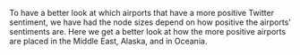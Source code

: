 To have a better look at which airports that have a more positive Twitter sentiment, we have had the node sizes depend on how positive the airports' sentiments are. Here we get a better look at how the more positive airports are placed in the Middle East, Alaska, and in Oceania.